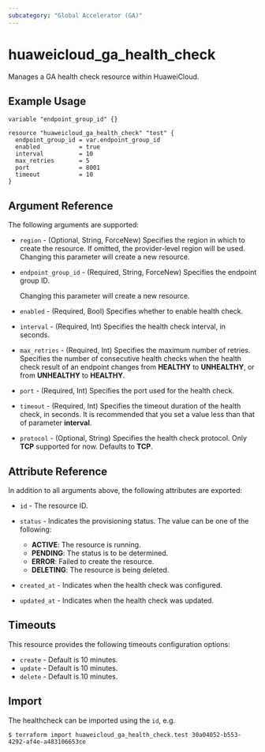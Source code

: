 ```yaml
---
subcategory: "Global Accelerator (GA)"
---
```


# huaweicloud_ga_health_check

Manages a GA health check resource within HuaweiCloud.

## Example Usage

```hcl
variable "endpoint_group_id" {}

resource "huaweicloud_ga_health_check" "test" {
  endpoint_group_id = var.endpoint_group_id
  enabled           = true
  interval          = 10
  max_retries       = 5
  port              = 8001
  timeout           = 10
}
```

## Argument Reference

The following arguments are supported:

* `region` - (Optional, String, ForceNew) Specifies the region in which to create the resource.
  If omitted, the provider-level region will be used. Changing this parameter will create a new resource.

* `endpoint_group_id` - (Required, String, ForceNew) Specifies the endpoint group ID.

  Changing this parameter will create a new resource.

* `enabled` - (Required, Bool) Specifies whether to enable health check.

* `interval` - (Required, Int) Specifies the health check interval, in seconds.

* `max_retries` - (Required, Int) Specifies the maximum number of retries.
  Specifies the number of consecutive health checks when the health check result of an endpoint changes
  from **HEALTHY** to **UNHEALTHY**, or from **UNHEALTHY** to **HEALTHY**.

* `port` - (Required, Int) Specifies the port used for the health check.

* `timeout` - (Required, Int) Specifies the timeout duration of the health check, in seconds.
  It is recommended that you set a value less than that of parameter **interval**.

* `protocol` - (Optional, String) Specifies the health check protocol.
  Only **TCP** supported for now. Defaults to **TCP**.

## Attribute Reference

In addition to all arguments above, the following attributes are exported:

* `id` - The resource ID.

* `status` - Indicates the provisioning status. The value can be one of the following:
  + **ACTIVE**: The resource is running.
  + **PENDING**: The status is to be determined.
  + **ERROR**: Failed to create the resource.
  + **DELETING**: The resource is being deleted.

* `created_at` - Indicates when the health check was configured.

* `updated_at` - Indicates when the health check was updated.

## Timeouts

This resource provides the following timeouts configuration options:

* `create` - Default is 10 minutes.
* `update` - Default is 10 minutes.
* `delete` - Default is 10 minutes.

## Import

The healthcheck can be imported using the `id`, e.g.

```
$ terraform import huaweicloud_ga_health_check.test 30a04052-b553-4292-af4e-a483106653ce
```
